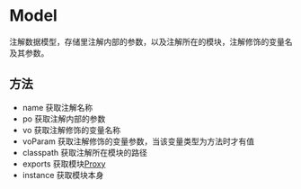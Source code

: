 # Model
注解数据模型，存储里注解内部的参数，以及注解所在的模块，注解修饰的变量名及其参数。

## 方法
- name  获取注解名称
- po  获取注解内部的参数
- vo  获取注解修饰的变量名称
- voParam 获取注解修饰的变量参数，当该变量类型为方法时才有值
- classpath 获取注解所在模块的路径
- exports 获取模块[Proxy](./doc/Proxy.md)
- instance 获取模块本身
